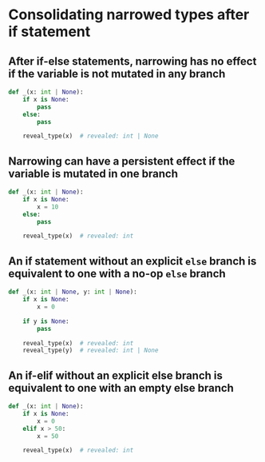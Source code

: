 # Consolidating narrowed types after if statement

## After if-else statements, narrowing has no effect if the variable is not mutated in any branch

```py
def _(x: int | None):
    if x is None:
        pass
    else:
        pass

    reveal_type(x)  # revealed: int | None
```

## Narrowing can have a persistent effect if the variable is mutated in one branch

```py
def _(x: int | None):
    if x is None:
        x = 10
    else:
        pass

    reveal_type(x)  # revealed: int
```

## An if statement without an explicit `else` branch is equivalent to one with a no-op `else` branch

```py
def _(x: int | None, y: int | None):
    if x is None:
        x = 0

    if y is None:
        pass

    reveal_type(x)  # revealed: int
    reveal_type(y)  # revealed: int | None
```

## An if-elif without an explicit else branch is equivalent to one with an empty else branch

```py
def _(x: int | None):
    if x is None:
        x = 0
    elif x > 50:
        x = 50

    reveal_type(x)  # revealed: int
```
